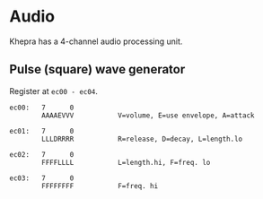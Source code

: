 Audio
=====

Khepra has a 4-channel audio processing unit.

Pulse (square) wave generator
-----------------------------

Register at `ec00 - ec04`.


```
ec00:   7      0
        AAAAEVVV           V=volume, E=use envelope, A=attack

ec01:   7      0
        LLLDRRRR           R=release, D=decay, L=length.lo
        
ec02:   7      0
        FFFFLLLL           L=length.hi, F=freq. lo
        
ec03:   7      0
        FFFFFFFF           F=freq. hi
```
